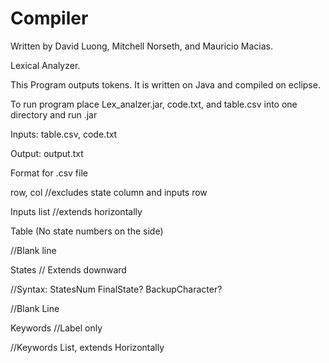 # Compiler
Written by David Luong, Mitchell Norseth, and Mauricio Macias.

Lexical Analyzer.

This Program outputs tokens. It is written on Java and compiled on eclipse.

To run program place Lex_analzer.jar, code.txt, and table.csv into one directory and run .jar

Inputs: table.csv, code.txt

Output: output.txt

Format for .csv file

row, col   //excludes state column and inputs row

Inputs list //extends horizontally

Table (No state numbers on the side)

//Blank line

States // Extends downward

//Syntax: StatesNum FinalState? BackupCharacter?

//Blank Line

Keywords //Label only

//Keywords List, extends Horizontally
